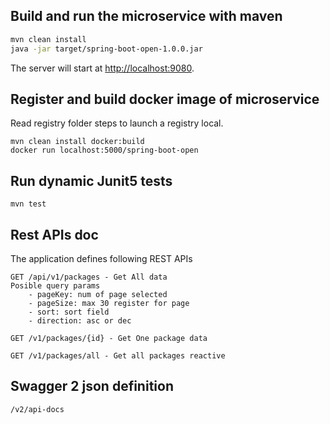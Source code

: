 ## Build and run the microservice with maven

```bash
mvn clean install
java -jar target/spring-boot-open-1.0.0.jar
```
The server will start at <http://localhost:9080>.

## Register and build docker image of microservice
Read registry folder steps to launch a registry local.
```
mvn clean install docker:build
docker run localhost:5000/spring-boot-open
```

## Run dynamic Junit5 tests
```
mvn test
```

## Rest APIs doc

The application defines following REST APIs

```
GET /api/v1/packages - Get All data
Posible query params
	- pageKey: num of page selected
	- pageSize: max 30 register for page
	- sort: sort field
	- direction: asc or dec

GET /v1/packages/{id} - Get One package data

GET /v1/packages/all - Get all packages reactive

```

## Swagger 2 json definition
    /v2/api-docs